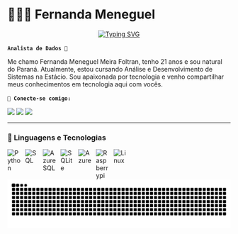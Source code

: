 # 👩🏻‍💻 Fernanda Meneguel

<div align="center">
  <a href="https://git.io/typing-svg">
    <img src="https://readme-typing-svg.demolab.com?font=Fira+Code&weight=500&size=22&pause=1000&color=FF00F6&center=true&vCenter=true&random=false&width=524&lines=%E2%8A%B9+Welcome+to+my+profile!+%CB%99%E1%B5%95%CB%99+%E2%8A%B9+" alt="Typing SVG">
  </a>
</div>

**`Analista de Dados 🎲`**

Me chamo Fernanda Meneguel Meira Foltran, tenho 21 anos e sou natural do Paraná. Atualmente, estou cursando Análise e Desenvolvimento de Sistemas na Estácio. Sou apaixonada por tecnologia e venho compartilhar meus conhecimentos em tecnologia aqui com vocês.

**`👤 Conecte-se comigo:`**
<div> 
  <a href="https://www.linkedin.com/in/fernanda-foltran?utm_source=share&utm_campaign=share_via&utm_content=profile&utm_medium=ios_app" target="_blank"><img src="https://img.shields.io/badge/-LinkedIn-%230077B5?style=for-the-badge&logo=linkedin&logoColor=white" target="_blank"></a> 
    <a href = "mailto:meneguelfernanda938@gmail.com"><img src="https://img.shields.io/badge/-Gmail-%23333?style=for-the-badge&logo=gmail&logoColor=white" target="_blank"></a>
  <a href="https://www.instagram.com/nanda_meneguel?igsh=MTVsZ2ozZzh2ZzMwbA%3D%3D&utm_source=qr" target="_blank"><img src="https://img.shields.io/badge/-Instagram-%23E4405F?style=for-the-badge&logo=instagram&logoColor=white" target="_blank"></a>
</div>


---
### 🤖 Linguagens e Tecnologias


<img 
    align="left" 
    alt="Python" 
    title="Python"
    width="30px" 
    style="padding-right: 10px;" 
    src="https://cdn.jsdelivr.net/gh/devicons/devicon@latest/icons/python/python-original.svg" 
/>

 <img 
     align="left" 
    alt="SQL" 
    title="SQL"
    width="30px" 
    style="padding-right: 10px;" 
    src="https://cdn.jsdelivr.net/gh/devicons/devicon@latest/icons/microsoftsqlserver/microsoftsqlserver-original-wordmark.svg" 
 />
          

<img 
     align="left" 
    alt="AzureSQL" 
    title="AzureSQL"
    width="30px" 
    style="padding-right: 10px;"
    src="https://cdn.jsdelivr.net/gh/devicons/devicon@latest/icons/azuresqldatabase/azuresqldatabase-original.svg" />

<img 
     align="left" 
    alt="SQLite" 
    title="SQLite"
    width="30px" 
    style="padding-right: 10px;"
src="https://cdn.jsdelivr.net/gh/devicons/devicon@latest/icons/sqlite/sqlite-original-wordmark.svg" />
          
<img 
     align="left" 
    alt="Azure" 
    title="Azure"
    width="30px" 
    style="padding-right: 10px;"
    src="https://devicon-website.vercel.app/api/azure/original.svg"></img>

<img 
     align="left" 
    alt="Raspberrypi" 
    title="Raspberrypi"
    width="30px" 
    style="padding-right: 10px;"
src="https://devicon-website.vercel.app/api/raspberrypi/original.svg"></img>


  <img 
    align="left" 
    alt="Linux" 
    title="Linux"
    width="30px" 
    style="padding-right: 10px;"
  src="https://cdn.jsdelivr.net/gh/devicons/devicon@latest/icons/linux/linux-original.svg" />
          
<picture align="center">
  <source media="(prefers-color-scheme: dark)" srcset="https://raw.githubusercontent.com/nandameneguel/nandameneguel/output/github-contribution-grid-snake-dark.svg">
  <source media="(prefers-color-scheme: light)" srcset="https://raw.githubusercontent.com/nandameneguel/nandameneguel/output/github-contribution-grid-snake-dark.svg">
  <img align="center" alt="github contribution grid snake animation" src="https://raw.githubusercontent.com/nandameneguel/nandameneguel/output/github-contribution-grid-snake.svg">
</picture>
